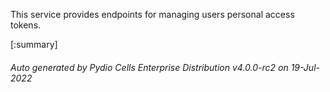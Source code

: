 






This service provides endpoints for managing users personal access tokens.

[:summary]

###### Auto generated by Pydio Cells Enterprise Distribution v4.0.0-rc2 on 19-Jul-2022
